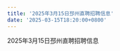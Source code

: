 ```yaml
---
title: '2025年3月15日邳州直聘招聘信息'
date: '2025-03-15T18:20:00+0800'
---
```

2025年3月15日邳州直聘招聘信息
<!--more-->
